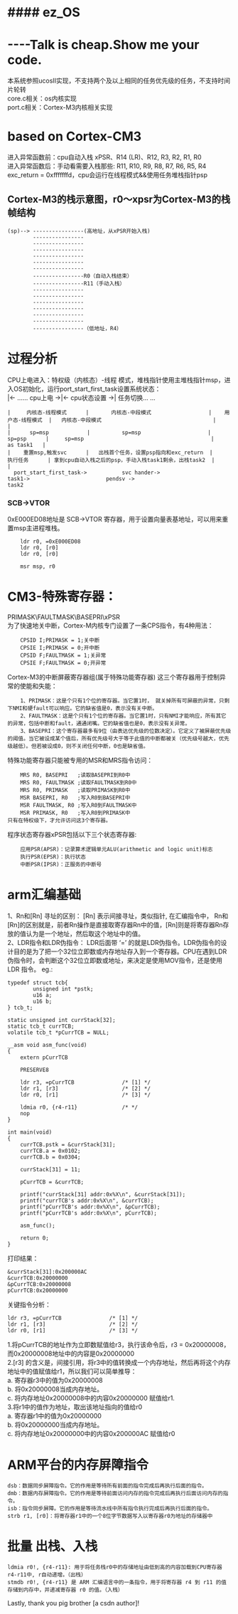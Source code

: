 # ##################################
# ####       ez_OS    ##############
# ##################################
# ----Talk is cheap.Show me your code.
本系统参照ucosII实现，不支持两个及以上相同的任务优先级的任务，不支持时间片轮转  
core.c相关：os内核实现  
port.c相关：Cortex-M3内核相关实现

#  based on Cortex-CM3
进入异常函数前：cpu自动入栈 xPSR、R14 (LR)、R12, R3, R2, R1, R0  
进入异常函数后：手动看需要入栈那些: R11, R10, R9, R8, R7, R6, R5, R4  
exc_return = 0xfffffffd，cpu会运行在线程模式&&使用任务堆栈指针psp


## Cortex-M3的栈示意图，r0～xpsr为Cortex-M3的栈帧结构
```
(sp)--> ----------------(高地址，从xPSR开始入栈)
        ----------------  
        ----------------
        ----------------
        ---------------- 
        ----------------
        ----------------
        ----------------R0（自动入栈结束）
        ----------------R11（手动入栈）
        ----------------
        ----------------
        ----------------
        ----------------
        ----------------
        ----------------
        ----------------（低地址，R4）
```
# 过程分析
CPU上电进入：特权级（内核态）-线程 模式，堆栈指针使用主堆栈指针msp，进入OS初始化，运行port_start_first_task设置系统状态：  
|<-  ...... cpu上电        ->|<-      cpu状态设置       ->|  任务切换... ...

    |     内核态-线程模式      |       内核态-中段模式                  |    用户态-线程模式  |   内核态-中段模式                                   |               |
    |      sp=msp            |          sp=msp                     |       sp=psp      |     sp=msp                                        |    as task1   |
    |    重置msp,触发svc      |   出栈首个任务，设置psp指向和exc_return  |      执行任务      | 拿到cpu自动入栈之后的psp，手动入栈task1剩余，出栈task2  |               |
      port_start_first_task->           svc hander->                      task1->                        pendsv ->                                task2     


### SCB->VTOR
0xE000ED08地址是 SCB->VTOR 寄存器，用于设置向量表基地址，可以用来重置msp主进程堆栈。
```
    ldr r0, =0xE000ED08
    ldr r0, [r0]
    ldr r0, [r0]

    msr msp, r0
```

# CM3-特殊寄存器：
PRIMASK\FAULTMASK\BASEPRI\xPSR   
为了快速地关中断，Cortex-M内核专门设置了一条CPS指令，有4种用法：
```
    CPSID I;PRIMASK = 1;关中断
    CPSIE I;PRIMASK = 0;开中断
    CPSID F;FAULTMASK = 1;关异常
    CPSIE F;FAULTMASK = 0;开异常
```  
Cortex-M3的中断屏蔽寄存器组(属于特殊功能寄存器)
这三个寄存器用于控制异常的使能和失能：
```  
    1、PRIMASK：这是个只有1个位的寄存器。当它置1时， 就关掉所有可屏蔽的异常，只剩下NMI和硬fault可以响应。它的缺省值是0，表示没有关中断。  
    2、FAULTMASK：这是个只有1个位的寄存器。当它置1时，只有NMI才能响应，所有其它的异常，包括中断和fault，通通闭嘴。它的缺省值也是0，表示没有关异常。  
    3、BASEPRI：这个寄存器最多有9位（由表达优先级的位数决定）。它定义了被屏蔽优先级的阈值。当它被设成某个值后，所有优先级号大于等于此值的中断都被关（优先级号越大，优先级越低）。但若被设成0，则不关闭任何中断，0也是缺省值。
```

特殊功能寄存器只能被专用的MSR和MRS指令访问：  
```
    MRS R0, BASEPRI   ;读取BASEPRI到R0中  
    MRS R0, FAULTMASK ;读取FAULTMASK到R0中  
    MRS R0, PRIMASK   ;读取PRIMASK到R0中  
    MSR BASEPRI, R0   ;写入R0到BASEPRI中  
    MSR FAULTMASK, R0 ;写入R0到FAULTMASK中  
    MSR PRIMASK, R0   ;写入R0到PRIMASK中  
只有在特权级下，才允许访问这3个寄存器。  
```
程序状态寄存器xPSR包括以下三个状态寄存器:  
```
    应用PSR(APSR)：记录算术逻辑单元ALU(arithmetic and logic unit)标志  
    执行PSR(EPSR)：执行状态   
    中断PSR(IPSR)：正服务的中断号    
```
# arm汇编基础
1、Rn和[Rn] 寻址的区别：
[Rn] 表示间接寻址，类似指针, 在汇编指令中， Rn和[Rn]的区别就是，前者Rn操作是直接取寄存器Rn中的值，[Rn]则是将寄存器Rn存放的值认为是一个地址，然后取这个地址中的值。  
2、LDR指令和LDR伪指令：
LDR后面带 ‘=’ 的就是LDR伪指令。LDR伪指令的设计目的是为了把一个32位立即数或内存地址存入到一个寄存器。CPU在遇到LDR伪指令时，会判断这个32位立即数或地址，来决定是使用MOV指令，还是使用LDR 指令。
eg.:
```
typedef struct tcb{
		unsigned int *pstk;
		u16 a;
		u16 b;
} tcb_t;

static unsigned int currStack[32];
static tcb_t currTCB;
volatile tcb_t *pCurrTCB = NULL;

__asm void asm_func(void)
{
	extern pCurrTCB
		
	PRESERVE8 
	
	ldr	r3, =pCurrTCB  				/* [1] */
	ldr r1, [r3]					/* [2] */
	ldr r0, [r1]					/* [3] */
	
	ldmia r0, {r4-r11}				/* */
	nop 
}

int main(void)
{	 
	currTCB.pstk = &currStack[31];
	currTCB.a = 0x0102;
	currTCB.b = 0x0304;
	
	currStack[31] = 11;
	
	pCurrTCB = &currTCB;
	
	printf("currStack[31] addr:0x%X\n", &currStack[31]);
	printf("currTCB's addr:0x%X\n", &currTCB);
	printf("pCurrTCB's addr:0x%X\n", &pCurrTCB);
	printf("pCurrTCB's addr:0x%X\n", pCurrTCB);
	
	asm_func();
		 
	return 0;
}	 
```
打印结果：
```
&currStack[31]:0x200000AC
&currTCB:0x20000000
&pCurrTCB:0x20000008
pCurrTCB:0x20000000
```
关键指令分析：
```
ldr	r3, =pCurrTCB  				/* [1] */
ldr r1, [r3]					/* [2] */
ldr r0, [r1]					/* [3] */
```
1.将pCurrTCB的地址作为立即数赋值给r3，执行该命令后，r3 = 0x20000008， 而0x20000008地址中的内容是0x20000000  
2.[r3] 的含义是，间接引用，将r3中的值转换成一个内存地址，然后再将这个内存地址中的值赋值给r1，所以我们可以简单推导：  
  a. 寄存器r3中的值为0x20000008  
  b. 将0x20000008当成内存地址。  
  c. 将内存地址0x20000008中的内容0x20000000 赋值给r1.  
3.将r1中的值作为地址，取出该地址指向的值给r0  
  a. 寄存器r1中的值为0x20000000  
  b. 将0x20000000当成内存地址。  
  c. 将内存地址0x20000000中的内容0x200000AC 赋值给r0  


# ARM平台的内存屏障指令
```
dsb：数据同步屏障指令。它的作用是等待所有前面的指令完成后再执行后面的指令。  
dmb：数据内存屏障指令。它的作用是等待前面访问内存的指令完成后再执行后面访问内存的指令。  
isb：指令同步屏障。它的作用是等待流水线中所有指令执行完成后再执行后面的指令。  
strb r1, [r0]：将寄存器r1中的一个8位字节数据写入以寄存器r0为地址的存储器中  
```
# 批量 出栈、入栈 
```
ldmia r0!, {r4-r11}: 用于将任务栈r0中的存储地址由低到高的内容加载到CPU寄存器r4-r11中, r自动递增。（出栈）  
stmdb r0!, {r4-r11} 是 ARM 汇编语言中的一条指令，用于将寄存器 r4 到 r11 的值存储到内存中，并递减寄存器 r0 的值。（入栈）  
```

Lastly, thank you pig brother [a csdn author]!